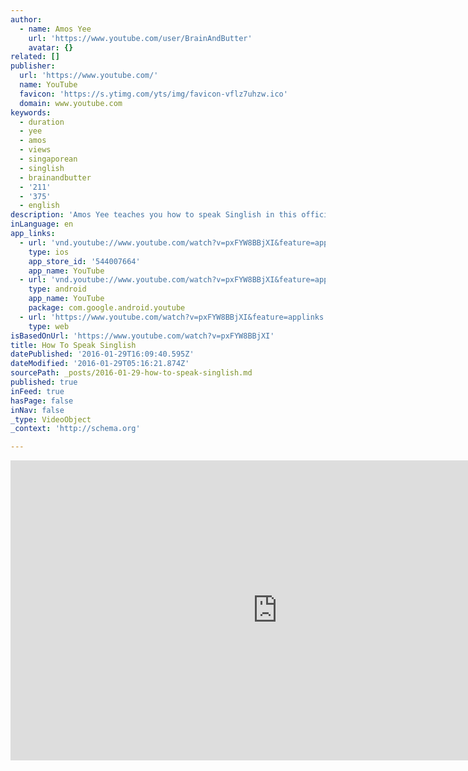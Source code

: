 ```yaml
---
author:
  - name: Amos Yee
    url: 'https://www.youtube.com/user/BrainAndButter'
    avatar: {}
related: []
publisher:
  url: 'https://www.youtube.com/'
  name: YouTube
  favicon: 'https://s.ytimg.com/yts/img/favicon-vflz7uhzw.ico'
  domain: www.youtube.com
keywords:
  - duration
  - yee
  - amos
  - views
  - singaporean
  - singlish
  - brainandbutter
  - '211'
  - '375'
  - english
description: 'Amos Yee teaches you how to speak Singlish in this official BrainAndButter Sketch! Subscribe: www.youtube.com/brainandbutter In association with Budding Writers League'
inLanguage: en
app_links:
  - url: 'vnd.youtube://www.youtube.com/watch?v=pxFYW8BBjXI&feature=applinks'
    type: ios
    app_store_id: '544007664'
    app_name: YouTube
  - url: 'vnd.youtube://www.youtube.com/watch?v=pxFYW8BBjXI&feature=applinks'
    type: android
    app_name: YouTube
    package: com.google.android.youtube
  - url: 'https://www.youtube.com/watch?v=pxFYW8BBjXI&feature=applinks'
    type: web
isBasedOnUrl: 'https://www.youtube.com/watch?v=pxFYW8BBjXI'
title: How To Speak Singlish
datePublished: '2016-01-29T16:09:40.595Z'
dateModified: '2016-01-29T05:16:21.874Z'
sourcePath: _posts/2016-01-29-how-to-speak-singlish.md
published: true
inFeed: true
hasPage: false
inNav: false
_type: VideoObject
_context: 'http://schema.org'

---
```

<iframe src="https://cdn.embedly.com/widgets/media.html?src=https%3A%2F%2Fwww.youtube.com%2Fembed%2FpxFYW8BBjXI%3Ffeature%3Doembed&amp;url=https%3A%2F%2Fwww.youtube.com%2Fwatch%3Fv%3DpxFYW8BBjXI&amp;image=https%3A%2F%2Fi.ytimg.com%2Fvi%2FpxFYW8BBjXI%2Fhqdefault.jpg&amp;key=b7d04c9b404c499eba89ee7072e1c4f7&amp;type=text%2Fhtml&amp;schema=youtube" width="854" height="480" scrolling="no" frameborder="0" allowfullscreen="allowfullscreen" style=""></iframe>